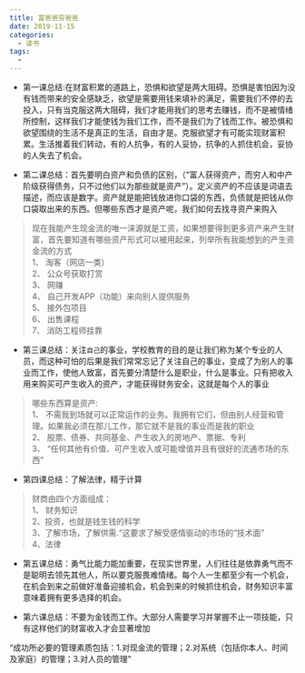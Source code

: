 ```yaml
---
title: 富爸爸穷爸爸
date: 2019-11-15
categories:
  - 读书
tags:
  - 
---
```


- 第一课总结:在财富积累的道路上，恐惧和欲望是两大阻碍。恐惧是害怕因为没有钱而带来的安全感缺乏，欲望是需要用钱来填补的满足，需要我们不停的去投入，只有当克服这两大阻碍，我们才能用我们的思考去赚钱，而不是被情绪所控制，这样我们才能使钱为我们工作，而不是我们为了钱而工作。被恐惧和欲望围绕的生活不是真正的生活，自由才是。克服欲望才有可能实现财富积累。生活推着我们转动，有的人抗争，有的人妥协，抗争的人抓住机会，妥协的人失去了机会。

- 第二课总结：首先要明白资产和负债的区别，（“富人获得资产，而穷人和中产阶级获得债务，只不过他们以为那些就是资产”）。定义资产的不应该是词语去描述，而应该是数字。资产就是能把钱放进你口袋的东西，负债就是把钱从你口袋取出来的东西。但哪些东西才是资产呢，我们如何去找寻资产来购入

> 现在我能产生现金流的唯一涞源就是工资，如果想要得到更多资产来产生财富，首先要知道有哪些资产形式可以被用起来，列举所有我能想到的产生资金流的方式<br/>1、 淘客（网店一类）<br/>2、 公众号获取打赏<br/>3、 网赚<br />4、 自己开发APP（功能）来向别人提供服务<br />5、 接外包项目<br />6、 出售课程<br />7、 消防工程师挂靠

- 第三课总结：关注`自己`的事业，学校教育的目的是让我们称为某个专业的人员，而这种可怕的后果是我们常常忘记了关注自己的事业，变成了为别人的事业而工作，使他人致富，首先要分清楚什么是职业，什么是事业。只有把收入用来购买可产生收入的资产，才能获得财务安全，这就是每个人的事业

> 哪些东西算是资产:<br />1、 不需我到场就可以正常运作的业务。我拥有它们，但由别人经营和管理。如果我必须在那儿工作，那它就不是我的事业而是我的职业<br />2、 股票、债券、共同基金、产生收入的房地产、票据、专利<br />3、 “任何其他有价值、可产生收入或可能增值并且有很好的流通市场的东西”

- 第四课总结：了解法律，精于计算

> 财商由四个方面组成：<br/>1、 财务知识<br />2、投资，也就是钱生钱的科学<br/>3、了解市场，了解供需.“这要求了解受感情驱动的市场的“技术面”<br/>4、法律

- 第五课总结：勇气比能力能加重要，在现实世界里，人们往往是依靠勇气而不是聪明去领先其他人，所以要克服畏难情绪。每个人一生都至少有一个机会，在机会到来之前做好准备迎接机会，机会到来的时候抓住机会，财务知识丰富意味着拥有更多选择的机会。

- 第六课总结：不要为金钱而工作。大部分人需要学习并掌握不止一项技能，只有这样他们的财富收入才会显著增加

“成功所必要的管理素质包括：1.对现金流的管理；2.对系统（包括你本人、时间及家庭）的管理；3.对人员的管理”